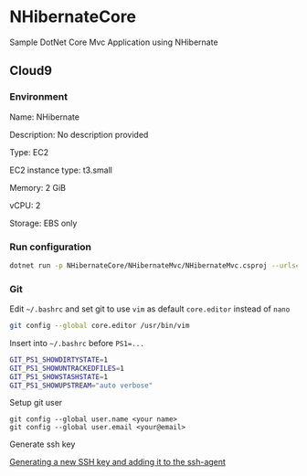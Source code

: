 # NHibernateCore

Sample DotNet Core Mvc Application using NHibernate

## Cloud9 

### Environment

Name: NHibernate

Description: No description provided

Type: EC2

EC2 instance type: t3.small

Memory: 2 GiB

vCPU: 2

Storage: EBS only


### Run configuration

```sh
dotnet run -p NHibernateCore/NHibernateMvc/NHibernateMvc.csproj --urls="http://localhost:8080"
```

### Git

Edit `~/.bashrc` and set git to use `vim` as default `core.editor` instead of `nano`

```sh
git config --global core.editor /usr/bin/vim
```

Insert into `~/.bashrc` before `PS1=...`

```sh
GIT_PS1_SHOWDIRTYSTATE=1
GIT_PS1_SHOWUNTRACKEDFILES=1
GIT_PS1_SHOWSTASHSTATE=1
GIT_PS1_SHOWUPSTREAM="auto verbose"
```

Setup git user

```
git config --global user.name <your name>
git config --global user.email <your@email>
```

Generate ssh key

[Generating a new SSH key and adding it to the ssh-agent](https://docs.github.com/en/free-pro-team@latest/github/authenticating-to-github/generating-a-new-ssh-key-and-adding-it-to-the-ssh-agent)

